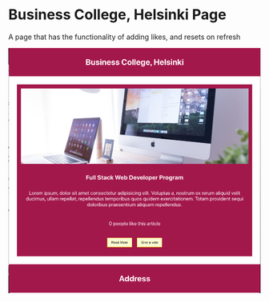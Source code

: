 # Business College, Helsinki Page

A page that has the functionality of adding likes, and resets on refresh 



![](Screenshot.png)
